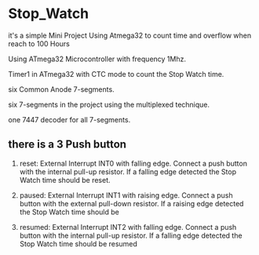 # Stop_Watch
it's a simple Mini Project Using Atmega32 to count time and overflow when reach to 100 Hours

Using ATmega32 Microcontroller with frequency 1Mhz.

Timer1 in ATmega32 with CTC mode to count the Stop Watch time.

six Common Anode 7-segments.

six 7-segments in the project using the multiplexed technique.

one 7447 decoder for all 7-segments.

## there is a 3 Push button
1. reset:
External Interrupt INT0 with falling edge. Connect a push button with the 
internal pull-up resistor. If a falling edge detected the Stop Watch time should be
reset.

2. paused:
External Interrupt INT1 with raising edge. Connect a push button with the 
external pull-down resistor. If a raising edge detected the Stop Watch time should be

3. resumed:
External Interrupt INT2 with falling edge. Connect a push button with the 
internal pull-up resistor. If a falling edge detected the Stop Watch time should be
resumed
